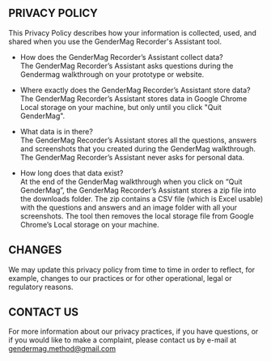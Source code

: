 ## PRIVACY POLICY

This Privacy Policy describes how your information is collected, used, and shared when you use the GenderMag Recorder's Assistant tool.

* How does the GenderMag Recorder’s Assistant collect data?  
The GenderMag Recorder’s Assistant asks questions during the Gendermag walkthrough on your prototype or website.

* Where exactly does the GenderMag Recorder’s Assistant store data?  
The GenderMag Recorder’s Assistant stores data in Google Chrome Local storage on your machine, but only until you click "Quit GenderMag". 

* What data is in there?  
The GenderMag Recorder’s Assistant stores all the questions, answers and screenshots that you created during the GenderMag walkthrough. The GenderMag Recorder’s Assistant never asks for personal data.

* How long does that data exist?  
At the end of the GenderMag walkthrough when you click on “Quit GenderMag”, the GenderMag Recorder’s Assistant stores a zip file into the downloads folder. The zip contains a CSV file (which is Excel usable) with the questions and answers and an image folder with all your screenshots. The tool then removes the local storage file from Google Chrome’s Local storage on your machine.

## CHANGES

We may update this privacy policy from time to time in order to reflect, for example, changes to our practices or for other operational, legal or regulatory reasons.

## CONTACT US

For more information about our privacy practices, if you have questions, or if you would like to make a complaint, please contact us by e-mail at gendermag.method@gmail.com
